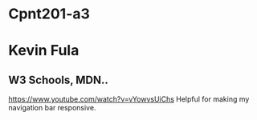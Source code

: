 # Cpnt201-a3

# Kevin Fula
## W3 Schools, MDN..
https://www.youtube.com/watch?v=vYowvsUiChs
Helpful for making my navigation bar responsive.